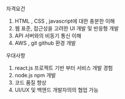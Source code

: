 
자격요건

1. HTML , CSS , javascript에 대한 충분한 이해
2. 웹 표준, 접근성을 고려한 UI 개발 및 반응형 개발
3. API 서버와의 비동기 통신 이해
4. AWS , git github 환경 개발 


우대사항
1. react.js 프로젝트 기반 부터 서비스 개발 경험
2. node.js npm 개발
3. 코드 품질 향상
4. UI/UX 및 백엔드 개발자의의 협업 가능
